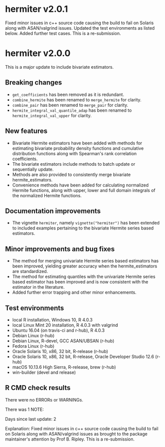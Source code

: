 # hermiter v2.0.1

Fixed minor issues in c++ source code causing the build to fail on Solaris 
along with ASAN/valgrind issues. Updated the test environments as listed below. 
Added further test cases. This is a re-submission.

# hermiter v2.0.0

This is a major update to include bivariate estimators.  

## Breaking changes

* `get_coefficients` has been removed as it is redundant.
* `combine_hermite` has been renamed to `merge_hermite` for clarity.
* `combine_pair` has been renamed to `merge_pair` for clarity.
* `hermite_integral_val_quantile_adap` has been renamed to 
`hermite_integral_val_upper` for clarity.

## New features

* Bivariate Hermite estimators have been added with methods for estimating 
bivariate probability density functions and cumulative distribution functions 
along with Spearman's rank correlation coefficients.
* The bivariate estimators include methods to batch update or sequentially 
update.
* Methods are also provided to consistently merge bivariate hermite_estimators.
* Convenience methods have been added for calculating normalized Hermite 
functions, along with upper, lower and full domain integrals of the 
normalized Hermite functions. 

## Documentation improvements

* The vignette `hermiter`, namely `vignette("hermiter")` has been extended to 
included examples pertaining to the bivariate Hermite series based estimators.

## Minor improvements and bug fixes
  
* The method for merging univariate Hermite series based estimators has been
improved, yielding greater accuracy when the hermite_estimators are 
standardized.
* The method for estimating quantiles with the univariate Hermite series based
estimator has been improved and is now consistent with the estimator in the
literature.
* Added further error trapping and other minor enhancements.

## Test environments
* local R installation, Windows 10, R 4.0.3
* local Linux Mint 20 installation, R 4.0.3 with valgrind
* Ubuntu 16.04 (on travis-ci and r-hub), R 4.0.3
* Debian Linux (r-hub)
* Debian Linux, R-devel, GCC ASAN/UBSAN (r-hub)
* Fedora Linux (r-hub)
* Oracle Solaris 10, x86, 32 bit, R-release (r-hub)
* Oracle Solaris 10, x86, 32 bit, R-release, Oracle Developer Studio 12.6 (r-hub)
* macOS 10.13.6 High Sierra, R-release, brew (r-hub)
* win-builder (devel and release)

## R CMD check results
There were no ERRORs or WARNINGs. 

There was 1 NOTE:

Days since last update: 2

Explanation: Fixed minor issues in c++ source code causing the build to fail on 
Solaris along with ASAN/valgrind issues as brought to the package maintainer's 
attention by Prof B. Ripley. This is a re-submission.

